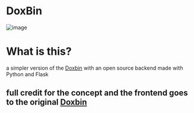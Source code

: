 # DoxBin

![image](https://user-images.githubusercontent.com/36286877/178102069-8e86217d-ad49-4d7c-9646-0fa6aff150f2.png)

# What is this?

a simpler version of the [Doxbin](https://doxbin.org) with an open source backend made with Python and Flask

## full credit for the concept and the frontend goes to the original [Doxbin](https://doxbin.org)



